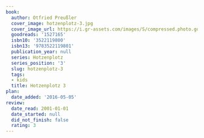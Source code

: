 ```yaml
---
book:
  author: Otfried Preußler
  cover_image: hotzenplotz-3.jpg
  cover_image_url: https://i.gr-assets.com/images/S/compressed.photo.goodreads.com/books/1421423555l/1527165._SX98_.jpg
  goodreads: '1527165'
  isbn10: '3522119800'
  isbn13: '9783522119801'
  publication_year: null
  series: Hotzenplotz
  series_position: '3'
  slug: hotzenplotz-3
  tags:
  - kids
  title: Hotzenplotz 3
plan:
  date_added: '2016-05-05'
review:
  date_read: 2001-01-01
  date_started: null
  did_not_finish: false
  rating: 3
---
```

